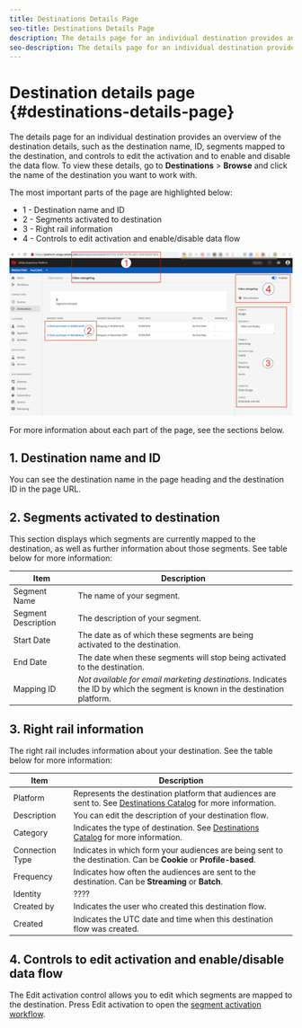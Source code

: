 ```yaml
---
title: Destinations Details Page
seo-title: Destinations Details Page
description: The details page for an individual destination provides an overview of the destination details, such as the destination name, ID, segments mapped to the destination, and controls to edit the activation and to enable and disable the data flow. 
seo-description: The details page for an individual destination provides an overview of the destination details, such as the destination name, ID, segments mapped to the destination, and controls to edit the activation and to enable and disable the data flow. 
---
```


# Destination details page {#destinations-details-page}

The details page for an individual destination provides an overview of the destination details, such as the destination name, ID, segments mapped to the destination, and controls to edit the activation and to enable and disable the data flow. To view these details, go to **Destinations** > **Browse** and click the name of the destination you want to work with.

The most important parts of the page are highlighted below:

* 1 - Destination name and ID
* 2 - Segments activated to destination
* 3 - Right rail information 
* 4 - Controls to edit activation and enable/disable data flow

![Destinations page numbered](/help/rtcdp/destinations/assets/destination-page-numbered.png)

For more information about each part of the page, see the sections below.

## 1. Destination name and ID

You can see the destination name in the page heading and the destination ID in the page URL.

## 2. Segments activated to destination

This section displays which segments are currently mapped to the destination, as well as further information about those segments. See table below for more information:

Item | Description |
---------|----------|
 Segment Name| The name of your segment. |
 Segment Description | The description of your segment. |
 Start Date | The date as of which these segments are being activated to the destination. |
 End Date | The date when these segments will stop being activated to the destination. |
 Mapping ID | *Not available for email marketing destinations*. Indicates the ID by which the segment is known in the destination platform. |

## 3. Right rail information

The right rail includes information about your destination. See the table below for more information:

Item | Description |
---------|----------|
 Platform | Represents the destination platform that audiences are sent to. See [Destinations Catalog](/help/rtcdp/destinations/destinations-catalog.md) for more information. |
 Description | You can edit the description of your destination flow. |
 Category | Indicates the type of destination. See [Destinations Catalog](/help/rtcdp/destinations/destinations-catalog.md) for more information. |
 Connection Type | Indicates in which form your audiences are being sent to the destination. Can be **Cookie** or **Profile-based**. |
 Frequency | Indicates how often the audiences are sent to the destination. Can be **Streaming** or **Batch**.  |
 Identity | ???? |
 Created by | Indicates the user who created this destination flow. |
 Created | Indicates the UTC date and time when this destination flow was created. |

## 4. Controls to edit activation and enable/disable data flow

The Edit activation control allows you to edit which segments are mapped to the destination. Press Edit activation to open the [segment activation workflow](/help/rtcdp/destinations/activate-destinations.md).

